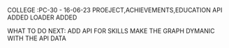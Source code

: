 COLLEGE :PC-30 - 16-06-23
PROEJECT,ACHIEVEMENTS,EDUCATION API ADDED
LOADER ADDED

WHAT TO DO NEXT:
ADD API FOR SKILLS
MAKE THE GRAPH DYMANIC WITH THE API DATA
